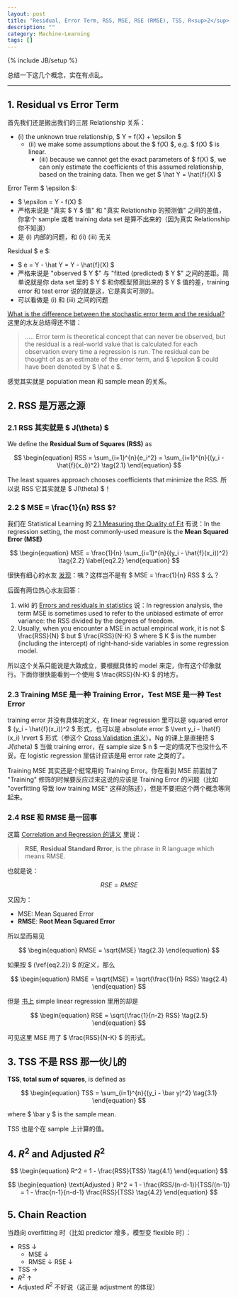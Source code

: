 ```yaml
---
layout: post
title: "Residual, Error Term, RSS, MSE, RSE (RMSE), TSS, R<sup>2</sup> and Adjusted R<sup>2</sup>"
description: ""
category: Machine-Learning
tags: []
---
```

{% include JB/setup %}

总结一下这几个概念，实在有点乱。

-----

## 1. Residual vs Error Term

首先我们还是搬出我们的三层 Relationship 关系：

* (i) the unknown true relationship, $ Y = f(X) + \epsilon $
	* (ii) we make some assumptions about the $ f(X) $, e.g. $ f(X) $ is linear.
		* (iii) because we cannot get the exact parameters of $ f(X) $, we can only estimate the coefficients of this assumed relationship, based on the training data. Then we get $ \hat Y = \hat{f}(X) $
		
Error Term $ \epsilon $:

* $ \epsilon = Y - f(X) $
* 严格来说是 "真实 $ Y $ 值" 和 "真实 Relationship 的预测值" 之间的差值，你拿个 sample 或者 training data set 是算不出来的（因为真实 Relationship 你不知道）
* 是 (i) 内部的问题，和 (ii) (iii) 无关

Residual $ e $:

* $ e = Y - \hat Y = Y - \hat{f}(X) $
* 严格来说是 "observed $ Y $" 与 "fitted (predicted) $ Y $" 之间的差距。简单说就是你 data set 里的 $ Y $ 和你模型预测出来的 $ Y $ 值的差，training error 和 test error 说的就是这，它是真实可测的。
* 可以看做是 (i) 和 (iii) 之间的问题

[What is the difference between the stochastic error term and the residual?](http://www.answers.com/Q/What_is_the_difference_between_the_stochastic_error_term_and_the_residual) 这里的水友总结得还不错：

> ..... Error term is theoretical concept that can never be observed, but the residual is a real-world value that is calculated for each observation every time a regression is run. The residual can be thought of as an estimate of the error term, and $ \epsilon $ could have been denoted by $ \hat e $.

感觉其实就是 population mean 和 sample mean 的关系。

## 2. RSS 是万恶之源

### 2.1 RSS 其实就是 $ J(\theta) $

We define the **Residual Sum of Squares (RSS)** as

$$
\begin{equation}
	RSS = \sum_{i=1}^{n}{e_i^2} = \sum_{i=1}^{n}{(y_i - \hat{f}(x_i))^2}
	\tag{2.1}
\end{equation}
$$

The least squares approach chooses coefficients that minimize the RSS. 所以说 RSS 它其实就是 $ J(\theta) $！

### 2.2 $ MSE = \frac{1}{n} RSS $?

我们在 Statistical Learning 的 [2.1 Measuring the Quality of Fit](/machine-learning/2014/09/20/isl-statistical-learning#Measuring-the-Quality-of-Fit) 有说：In the regression setting, the most commonly-used measure is the **Mean Squared Error (MSE)**

$$
\begin{equation}
	MSE = \frac{1}{n} \sum_{i=1}^{n}{(y_i - \hat{f}(x_i))^2}
	\tag{2.2}
	\label{eq2.2}
\end{equation}
$$

很快有细心的水友 [发现](http://stats.stackexchange.com/questions/73540/mean-squared-error-and-residual-sum-of-squares)：咦？这样岂不是有 $ MSE = \frac{1}{n} RSS $ 么？

后面有两位热心水友回答：

1. wiki 的 [Errors and residuals in statistics](http://en.wikipedia.org/wiki/Errors_and_residuals_in_statistics#Regressions) 说：In regression analysis, the term MSE is sometimes used to refer to the unbiased estimate of error variance: the RSS divided by the degrees of freedom.
2. Usually, when you encounter a MSE in actual empirical work, it is not $ \frac{RSS}{N} $ but $ \frac{RSS}{N-K} $ where $ K $ is the number (including the intercept) of right-hand-side variables in some regression model.

所以这个关系只能说是大致成立，要根据具体的 model 来定，你有这个印象就行。下面你很快能看到一个使用 $ \frac{RSS}{N-K} $ 的地方。

### 2.3 Training MSE 是一种 Training Error，Test MSE 是一种 Test Error

training error 并没有具体的定义，在 linear regression 里可以是 squared error $ (y_i - \hat{f}(x_i))^2 $ 形式，也可以是 absolute error $ \lvert y_i - \hat{f}(x_i) \rvert $ 形式（参这个 [Cross Validation 讲义](http://math.arizona.edu/~hzhang/math574m/2015Lect14_CV.pdf)）。Ng 的课上是直接把 $ J(\theta) $ 当做 training error，在 sample size $ n $ 一定的情况下也没什么不妥。在 logistic regression 里估计应该是用 error rate 之类的了。

Training MSE 其实还是个挺常用的 Training Error。你在看到 MSE 前面加了 "Training" 修饰的时候要反应过来这说的应该是 Training Error 的问题（比如 "overfitting 导致 low training MSE" 这样的陈述），但是不要把这个两个概念等同起来。

### 2.4 RSE 和 RMSE 是一回事

这篇 [Correlation and Regression 的讲义](http://www.pitt.edu/~upjecon/MCG/STAT/Correlation.and.Regression.pdf) 里说：

> **RSE**, **Residual Standard Rrror**, is the phrase in R language which means RMSE. 

也就是说：

$$
	RSE = RMSE
$$

又因为：

* MSE: Mean Squared Error
* **RMSE**: **Root Mean Squared Error**

所以显而易见

$$
\begin{equation}
	RMSE = \sqrt{MSE}
	\tag{2.3}
\end{equation}
$$

如果按 $ (\ref{eq2.2}) $ 的定义，那么 

$$
\begin{equation}
	RMSE = \sqrt{MSE} = \sqrt{\frac{1}{n} RSS}
	\tag{2.4}
\end{equation}
$$

但是 [书上](http://erikyao.github.io/machine-learning/2014/09/21/isl-linear-regression-part-1#RSE) simple linear regression 里用的却是 

$$
\begin{equation}
	RSE = \sqrt{\frac{1}{n-2} RSS}
	\tag{2.5}
\end{equation}
$$

可见这里 MSE 用了 $ \frac{RSS}{N-K} $ 的形式。

## 3. TSS 不是 RSS 那一伙儿的

**TSS**, **total sum of squares**, is defined as

$$
\begin{equation}
	TSS = \sum_{i=1}^{n}{(y_i - \bar y)^2}
	\tag{3.1}
\end{equation}
$$

where $ \bar y $ is the sample mean. 

TSS 也是个在 sample 上计算的值。

## 4. $R^2$ and Adjusted $R^2$

$$
\begin{equation}
	R^2 = 1 - \frac{RSS}{TSS}
	\tag{4.1}
\end{equation}
$$

$$
\begin{equation}
	\text{Adjusted } R^2 = 1 - \frac{RSS/(n-d-1)}{TSS/(n-1)} = 1 - \frac{n-1}{n-d-1} \frac{RSS}{TSS}
	\tag{4.2}
\end{equation} 
$$

## 5. Chain Reaction

当趋向 overfitting 时（比如 predictor 增多，模型变 flexible 时）：

* RSS ↓
	* MSE ↓
	* RMSE ↓ RSE ↓
* TSS →
* $R^2$ ↑
* Adjusted $R^2$ 不好说（这正是 adjustment 的体现）